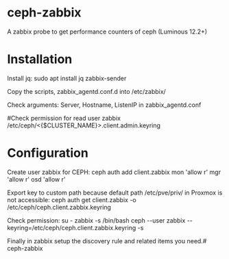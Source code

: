 # ceph-zabbix

A zabbix probe to get performance counters of ceph (Luminous 12.2+)


Installation
============

Install jq:
      sudo apt install jq zabbix-sender

Copy the scripts, zabbix_agentd.conf.d into /etc/zabbix/

Check arguments: Server, Hostname, ListenIP in zabbix_agentd.conf

#Check permission for read user zabbix /etc/ceph/<{$CLUSTER_NAME}>.client.admin.keyring

Configuration
=============

Create user zabbix for CEPH:
ceph auth add client.zabbix  mon 'allow r'  mgr 'allow r'  osd 'allow r'

Export key to custom path because default path /etc/pve/priv/ in Proxmox is not accessible:
ceph auth get client.zabbix -o /etc/ceph/ceph.client.zabbix.keyring

Check permission:
su - zabbix -s /bin/bash
ceph --user zabbix --keyring=/etc/ceph/ceph.client.zabbix.keyring  -s

Finally in zabbix setup the discovery rule and related items you need.# ceph-zabbix

